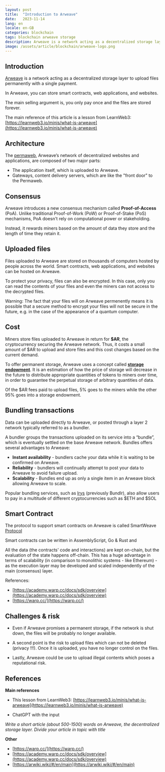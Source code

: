 ```yaml
---
layout: post
title:  "Introduction to Arweave"
date:   2023-11-14
lang: en
locale: en-GB
categories: blockchain 
tags: blockchain arweave storage
description: Arweave is a network acting as a decentralized storage layer to upload files permanently with a single payment.  
image: /assets/article/blockchain/arweave-logo.png
---
```


## Introduction

[Arweave](https://www.arweave.org/) is a network acting as a decentralized storage layer to upload files permanently with a single payment. 

In Arweave, you can store smart contracts, web applications, and websites.

The main selling argument is, you only pay once and the files are stored forever. 

The main reference of this article is a lesson from LearnWeb3: [https://learnweb3.io/minis/what-is-arweave](https://learnweb3.io/minis/what-is-arweave)

## Architecture

The [permaweb](https://arwiki.wiki/#/en/the-permaweb), Arweave’s network of decentralized websites and applications, are composed of two major parts:

- The application itself, which is uploaded to Arweave.
- Gateways,  content delivery servers, which are like the "front door" to the Permaweb.

## Consensus

Arweave introduces a new consensus mechanism called **Proof-of-Access**  (PoA). Unlike traditional Proof-of-Work (PoW) or Proof-of-Stake (PoS)  mechanisms, PoA doesn't rely on computational power or stakeholding.  

Instead, it rewards miners based on the amount of data they store and  the length of time they retain it. 

## Uploaded files

Files uploaded to Arweave are stored on thousands of computers hosted by people across the world. Smart contracts, web applications, and websites can be hosted on Arweave.

To protect your privacy,  files can also be encrypted. In this case, only you can read the contents of your files and even the miners can not access to the decrypted files.

Warning: The fact that your files will on Arweave permenently means it is possible that a secure method to encrypt your files will not be secure in the future, e.g. in the case of the appearance of a quantum computer.

## Cost

Miners store files uploaded to Arweave in return for **$AR**, the cryptocurrency securing the Arweave network. Thus, it costs a small amount of $AR to upload and store files and this cost changes based on the current demand. 

To offer permanent storage, Arweave uses a concept called [**storage endowment**](https://arwiki.wiki/#/en/storage-endowment). It is an estimation of how the price of storage will decrease in the future to distribute appropriate quantities of tokens to miners over time, in order to guarantee the perpetual storage of arbitrary quantities of data.

Of the $AR fees paid to upload files, 5% goes to the miners while the other 95% goes into a storage endowment. 

## Bundling transactions

Data can be uploaded directly to Arweave, or posted through a layer 2 network typically referred to as a bundler.

A bundler groups the transactions uploaded on its service into a  “bundle”, which  is eventually settled on the base Arweave network. Bundles offers several advantages to Arweave:

- **Instant availability** - bundlers cache your data while it is waiting to be confirmed on Arweave.
- **Reliability** - bundlers will continually attempt to post your data to Arweave to avoid failure upload.
- **Scalability** - Bundles end up as only a single item in an Arweave block allowing Arweave to scale.

Popular bundling services, such as [Irys](https://irys.xyz) (previously Bundlr), also allow users to pay in a multitude of different cryptocurrencies such as $ETH and $SOL

## Smart Contract

The protocol to support smart contracts on Arweave is called SmartWeave [Protocol](https://academy.warp.cc/docs/sdk/advanced/smartweave-protocol)

Smart contracts can be written in AssemblyScript, Go & Rust and 

All the data (the contracts' code and interactions) are kept on-chain, but the evaluation of the state happens off-chain. This has a huge advantage in terms of scalability (in comparison to monolithic systems - like Ethereum) - as the execution layer may be developed and scaled independently of the main (consensus) layer.

References:

- [https://academy.warp.cc/docs/sdk/overview](https://academy.warp.cc/docs/sdk/overview)
- [https://warp.cc/](https://warp.cc/)

## Challenges & risk

- Even if Arweave promises a permanent storage, if the network is shut down, the files will be probably no longer available.

- A second point is the risk to upload files which can not be deleted (privacy !!!). Once it is uploaded, you have no longer control on the files.

- Lastly, Arweave could be use to upload illegal contents which poses a reputational risk.



## References

**Main references**

- This lesson from LearnWeb3: [https://learnweb3.io/minis/what-is-arweave](https://learnweb3.io/minis/what-is-arweave)

- ChatGPT with the input

*Write a short article (about 500-1500) words on Arweave, the  decentralized storage layer. Divide your article in topic with title*

**Other**

- [https://warp.cc/](https://warp.cc/)
- [https://academy.warp.cc/docs/sdk/overview](https://academy.warp.cc/docs/sdk/overview)
- [https://arwiki.wiki/#/en/main](https://arwiki.wiki/#/en/main)